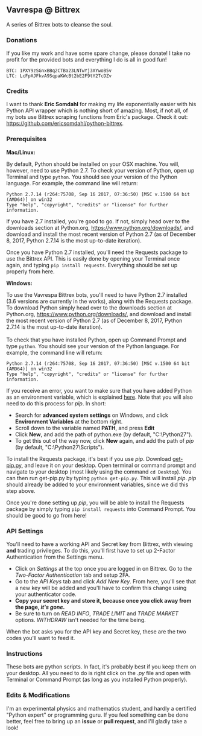 ## Vavrespa @ Bittrex
A series of Bittrex bots to cleanse the soul.

### Donations

If you like my work and have some spare change, please donate! I take no profit for the provided bots and everything I do is all in good fun!

```
BTC: 1PXY9zSGnxBBq2CTBa23LNTwYj3XYwoB5v
LTC: LcFpXJFkvA9SqpaKWcBt2bE2F9tY2TcDZv
```

### Credits

I want to thank **Eric Somdahl** for making my life exponentially easier with his Python API wrapper which is nothing short of amazing. Most, if not all, of my bots use Bittrex scraping functions from Eric's package. Check it out: https://github.com/ericsomdahl/python-bittrex.

### Prerequisites

**Mac/Linux:**

By default, Python should be installed on your OSX machine. You will, however, need to use Python 2.7. To check your version of Python, open up Terminal and type `python`.  You should see your version of the Python language. For example, the command line will return:
```
Python 2.7.14 (r264:75708, Sep 16 2017, 07:36:50) [MSC v.1500 64 bit (AMD64)] on win32
Type "help", "copyright", "credits" or "license" for further information.
```
If you have 2.7 installed, you're good to go. If not, simply head over to the downloads section at Python.org, https://www.python.org/downloads/, and download and install the most recent version of Python 2.7 (as of December 8, 2017, Python 2.7.14 is the most up-to-date iteration).

Once you have Python 2.7 installed, you'll need the Requests package to use the Bittrex API. This is easily done by opening your Terminal once again, and typing `pip install requests`. Everything should be set up properly from here.

**Windows:**

To use the Vavrespa Bittrex bots, you'll need to have Python 2.7 installed (3.6 versions are currently in the works), along with the Requests package. To download Python simply head over to the downloads section at Python.org, https://www.python.org/downloads/, and download and install the most recent version of Python 2.7 (as of December 8, 2017, Python 2.7.14 is the most up-to-date iteration). <br/><br/>
To check that you have installed Python, open up Command Prompt and type `python`.  You should see your version of the Python language. For example, the command line will return:
```
Python 2.7.14 (r264:75708, Sep 16 2017, 07:36:50) [MSC v.1500 64 bit (AMD64)] on win32
Type "help", "copyright", "credits" or "license" for further information.
```
If you receive an error, you want to make sure that you have added Python as an environment variable, which is explained [here](https://edu.google.com/openonline/course-builder/docs/1.10/set-up-course-builder/check-for-python.html#add-to-path). Note that you will also need to do this process for *pip*. In short:

- Search for **advanced system settings** on Windows, and click **Environment Variables** at the bottom right. 
- Scroll down to the variable named **PATH**, and press **Edit**
- Click **New**, and add the path of python.exe (by default, "C:\Python27\").
- To get this out of the way now, click **New** again, and add the path of *pip* (by default, "C:\Python27\Scripts\").

To install the Requests package, it's best if you use *pip*. Download [get-pip.py](https://bootstrap.pypa.io/get-pip.py), and leave it on your desktop. Open terminal or command prompt and navigate to your desktop (most likely using the command `cd Desktop`). You can then run get-pip.py by typing `python get-pip.py`. This will install *pip*. *pip* should already be added to your environment variables, since we did this step above.

Once you're done setting up *pip*, you will be able to install the Requests package by simply typing `pip install requests` into Command Prompt. You should be good to go from here!

### API Settings

You'll need to have a working API and Secret key from Bittrex, with viewing **and** trading privileges. To do this, you'll first have to set up 2-Factor Authentication from the Settings menu. 

- Click on *Settings* at the top once you are logged in on Bittrex. Go to the *Two-Factor Authentication* tab and setup 2FA.
- Go to the *API Keys* tab and click *Add New Key*. From here, you'll see that a new key will be added and you'll have to confirm this change using your authenticator code. 
- **Copy your secret key and store it, because once you click away from the page, _it's gone_.**  
- Be sure to turn on *READ INFO*, *TRADE LIMIT* and *TRADE MARKET* options. *WITHDRAW* isn't needed for the time being. 

When the bot asks you for the API key and Secret key, these are the two codes you'll want to feed it.

### Instructions

These bots are python scripts. In fact, it's probably best if you keep them on your desktop. All you need to do is right click on the *.py* file and open with Terminal or Command Prompt (as long as you installed Python properly).

### Edits & Modifications

I'm an experimental physics and mathematics student, and hardly a certified "Python expert" or programming guru. If you feel something can be done better, feel free to bring up an **issue** or **pull request**, and I'll gladly take a look!
